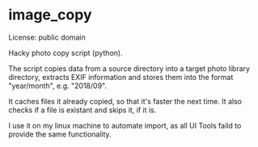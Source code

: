 # image_copy

License: public domain 

Hacky photo copy script (python).

The script copies data from a source directory into a target photo library directory, extracts EXIF information and
stores them into the format "year/month", e.g. "2018/09".

It caches files it already copied, so that it's faster the next time. It also checks if a file is existant and skips it, if it is.

I use it on my linux machine to automate import, as all UI Tools faild to provide the same functionality.
